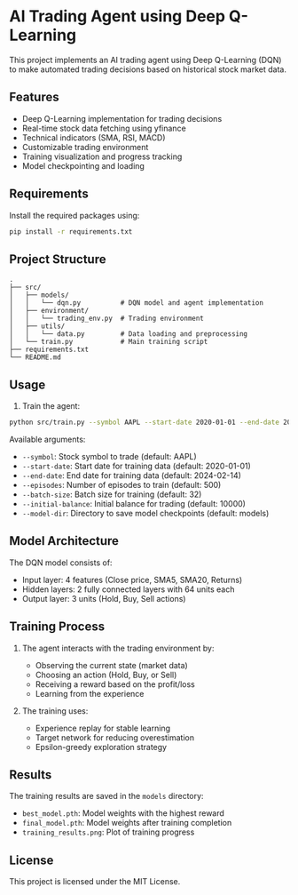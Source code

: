 # AI Trading Agent using Deep Q-Learning

This project implements an AI trading agent using Deep Q-Learning (DQN) to make automated trading decisions based on historical stock market data.

## Features

- Deep Q-Learning implementation for trading decisions
- Real-time stock data fetching using yfinance
- Technical indicators (SMA, RSI, MACD)
- Customizable trading environment
- Training visualization and progress tracking
- Model checkpointing and loading

## Requirements

Install the required packages using:

```bash
pip install -r requirements.txt
```

## Project Structure

```
.
├── src/
│   ├── models/
│   │   └── dqn.py          # DQN model and agent implementation
│   ├── environment/
│   │   └── trading_env.py  # Trading environment
│   ├── utils/
│   │   └── data.py         # Data loading and preprocessing
│   └── train.py            # Main training script
├── requirements.txt
└── README.md
```

## Usage

1. Train the agent:
```bash
python src/train.py --symbol AAPL --start-date 2020-01-01 --end-date 2024-02-14 --episodes 500
```

Available arguments:
- `--symbol`: Stock symbol to trade (default: AAPL)
- `--start-date`: Start date for training data (default: 2020-01-01)
- `--end-date`: End date for training data (default: 2024-02-14)
- `--episodes`: Number of episodes to train (default: 500)
- `--batch-size`: Batch size for training (default: 32)
- `--initial-balance`: Initial balance for trading (default: 10000)
- `--model-dir`: Directory to save model checkpoints (default: models)

## Model Architecture

The DQN model consists of:
- Input layer: 4 features (Close price, SMA5, SMA20, Returns)
- Hidden layers: 2 fully connected layers with 64 units each
- Output layer: 3 units (Hold, Buy, Sell actions)

## Training Process

1. The agent interacts with the trading environment by:
   - Observing the current state (market data)
   - Choosing an action (Hold, Buy, or Sell)
   - Receiving a reward based on the profit/loss
   - Learning from the experience

2. The training uses:
   - Experience replay for stable learning
   - Target network for reducing overestimation
   - Epsilon-greedy exploration strategy

## Results

The training results are saved in the `models` directory:
- `best_model.pth`: Model weights with the highest reward
- `final_model.pth`: Model weights after training completion
- `training_results.png`: Plot of training progress

## License

This project is licensed under the MIT License. 